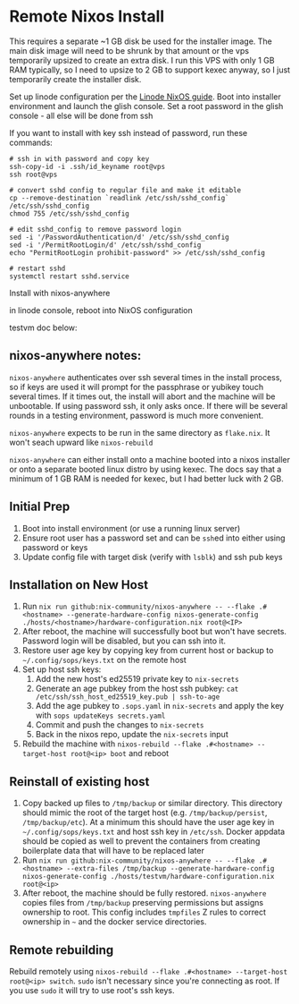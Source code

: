 # Remote Nixos Install

This requires a separate ~1 GB disk be used for the installer image. The main disk image will need to be shrunk by that amount or the vps temporarily upsized to create an extra disk. I run this VPS with only 1 GB RAM typically, so I need to upsize to 2 GB to support kexec anyway, so I just temporarily create the installer disk.

Set up linode configuration per the [Linode NixOS guide](https://www.linode.com/docs/guides/install-nixos-on-linode/). Boot into installer environment and launch the glish console. Set a root password in the glish console - all else will be done from ssh

If you want to install with key ssh instead of password, run these commands:
```
# ssh in with password and copy key
ssh-copy-id -i .ssh/id_keyname root@vps
ssh root@vps

# convert sshd config to regular file and make it editable
cp --remove-destination `readlink /etc/ssh/sshd_config` /etc/ssh/sshd_config
chmod 755 /etc/ssh/sshd_config

# edit sshd_config to remove password login
sed -i '/PasswordAuthentication/d' /etc/ssh/sshd_config 
sed -i '/PermitRootLogin/d' /etc/ssh/sshd_config 
echo "PermitRootLogin prohibit-password" >> /etc/ssh/sshd_config

# restart sshd
systemctl restart sshd.service
```

Install with nixos-anywhere

in linode console, reboot into NixOS configuration



testvm doc below:

## nixos-anywhere notes:

`nixos-anywhere` authenticates over ssh several times in the install process, so if keys are used it will prompt for the passphrase or yubikey touch several times. If it times out, the install will abort and the machine will be unbootable. If using password ssh, it only asks once. If there will be several rounds in a testing environment, password is much more convenient.

`nixos-anywhere` expects to be run in the same directory as `flake.nix`. It won't seach upward like `nixos-rebuild`

`nixos-anywhere` can either install onto a machine booted into a nixos installer or onto a separate booted linux distro by using kexec. The docs say that a minimum of 1 GB RAM is needed for kexec, but I had better luck with 2 GB.

## Initial Prep

1. Boot into install environment (or use a running linux server)
2. Ensure root user has a password set and can be `ssh`ed into either using password or keys
3. Update config file with target disk (verify with `lsblk`) and ssh pub keys

## Installation on New Host

1. Run `nix run github:nix-community/nixos-anywhere -- --flake .#<hostname> --generate-hardware-config nixos-generate-config ./hosts/<hostname>/hardware-configuration.nix root@<IP>`
2. After reboot, the machine will successfully boot but won't have secrets. Password login will be disabled, but you can ssh into it.
3. Restore user age key by copying key from current host or backup to `~/.config/sops/keys.txt` on the remote host
4. Set up host ssh keys:
	1. Add the new host's ed25519 private key to `nix-secrets`
	2. Generate an age pubkey from the host ssh pubkey: `cat /etc/ssh/ssh_host_ed25519_key.pub | ssh-to-age`
	3. Add the age pubkey to `.sops.yaml` in `nix-secrets` and apply the key with `sops updateKeys secrets.yaml`
	4. Commit and push the changes to `nix-secrets`
	5. Back in the nixos repo, update the `nix-secrets` input
5. Rebuild the machine with `nixos-rebuild --flake .#<hostname> --target-host root@<ip> boot` and reboot

## Reinstall of existing host

1. Copy backed up files to `/tmp/backup` or similar directory. This directory should mimic the root of the target host (e.g. `/tmp/backup/persist`, `/tmp/backup/etc`). At a minimum this should have the user age key in `~/.config/sops/keys.txt` and host ssh key in `/etc/ssh`. Docker appdata should be copied as well to prevent the containers from creating boilerplate data that will have to be replaced later
2. Run `nix run github:nix-community/nixos-anywhere -- --flake .#<hostname> --extra-files /tmp/backup --generate-hardware-config nixos-generate-config ./hosts/testvm/hardware-configuration.nix root@<ip>`
3. After reboot, the machine should be fully restored. `nixos-anywhere` copies files from `/tmp/backup` preserving permissions but assigns ownership to root. This config includes `tmpfiles` Z rules to correct ownership in `~` and the docker service directories.

## Remote rebuilding
Rebuild remotely using `nixos-rebuild --flake .#<hostname> --target-host root@<ip> switch`. `sudo` isn't necessary since you're connecting as root. If you use `sudo` it will try to use root's ssh keys.
